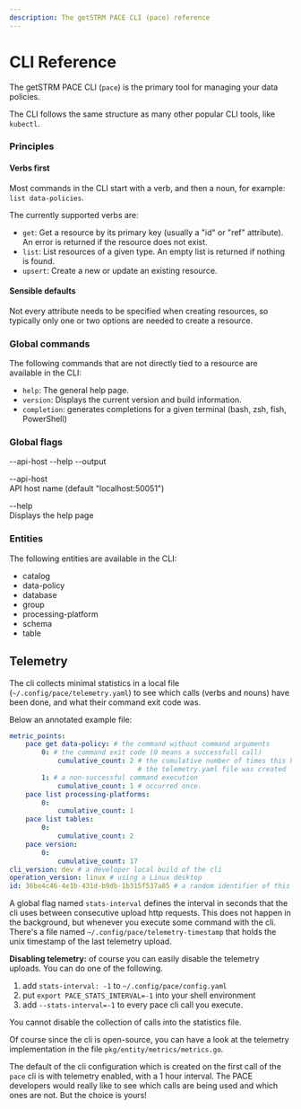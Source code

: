 ```yaml
---
description: The getSTRM PACE CLI (pace) reference
---
```


# CLI Reference

The getSTRM PACE CLI (`pace`) is the primary tool for managing your data policies.

The CLI follows the same structure as many other popular CLI tools, like `kubectl`.

### Principles

#### Verbs first

Most commands in the CLI start with a verb, and then a noun, for example: `list data-policies`.

The currently supported verbs are:

* `get`: Get a resource by its primary key (usually a "id" or "ref" attribute). An error is returned if the resource does not exist.
* `list`: List resources of a given type. An empty list is returned if nothing is found.
* `upsert`: Create a new or update an existing resource.

#### Sensible defaults

Not every attribute needs to be specified when creating resources, so typically only one or two options are needed to create a resource.

### Global commands

The following commands that are not directly tied to a resource are available in the CLI:

* `help`: The general help page.
* `version`: Displays the current version and build information.
* `completion`: generates completions for a given terminal (bash, zsh, fish, PowerShell)

### Global flags <a href="#global-flags" id="global-flags"></a>

\--api-host --help --output

\--api-host\
API host name (default "localhost:50051")

\--help\
Displays the help page

### Entities

The following entities are available in the CLI:

* catalog
* data-policy
* database
* group
* processing-platform
* schema
* table

## Telemetry
The cli collects minimal statistics in a local file (`~/.config/pace/telemetry.yaml`) to see which calls (verbs and nouns) have been
done, and what their command exit code was.

Below an annotated example file:
```yaml
metric_points:
    pace get data-policy: # the command without command arguments
        0: # the command exit code (0 means a successfull call)
            cumulative_count: 2 # the cumulative number of times this has occurred since
                                # the telemetry.yaml file was created
        1: # a non-successful command execution
            cumulative_count: 1 # occurred once.
    pace list processing-platforms:
        0:
            cumulative_count: 1
    pace list tables:
        0:
            cumulative_count: 2
    pace version:
        0:
            cumulative_count: 17
cli_version: dev # a developer local build of the cli
operation_version: linux # using a Linux desktop
id: 36be4c46-4e1b-431d-b9db-1b315f537a85 # a random identifier of this cli instance.
```

A global flag named `stats-interval` defines the interval in seconds that the cli uses between consecutive upload http requests. This does not happen in the background, but whenever you execute some command with the cli. There's a file named `~/.config/pace/telemetry-timestamp` that holds the unix timestamp of the last telemetry upload.

**Disabling telemetry:** of course you can easily disable the telemetry uploads. You can do one of the following.

1. add `stats-interval: -1` to `~/.config/pace/config.yaml`
2. put `export PACE_STATS_INTERVAL=-1` into your shell environment
3. add `--stats-interval=-1` to every pace cli call you execute.

You cannot disable the collection of calls into the statistics file.

Of course since the cli is open-source, you can have a look at the telemetry implementation in the file `pkg/entity/metrics/metrics.go`.

The default of the cli configuration which is created on the first call of the `pace` cli is with telemetry enabled, with a 1 hour interval. The PACE developers would really like to see which calls are being used and which ones are not. But the choice is yours!
